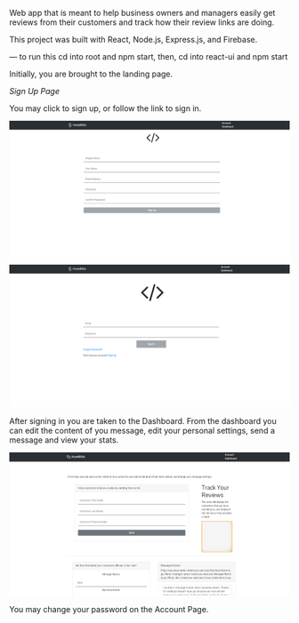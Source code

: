 Web app that is meant to help business owners and managers easily get reviews from their customers and track how their review links are doing.

This project was built with React, Node.js, Express.js, and Firebase.

— to run this
cd into root and npm start, then, 
cd into react-ui and npm start

Initially, you are brought to the landing page.

*Sign Up Page*

You may click to sign up, or follow the link to sign in.

![Signup](./assets/signup.PNG?raw=true "Signup Page")
![Signin](./assets/signin.PNG?raw=true "Sign In Page")

After signing in you are taken to the Dashboard. From the dashboard you can edit the content of you message, edit your personal settings, send a message and view your stats. 

![Dashboard](./assets/dashboard.PNG?raw=true "Dashboard Page")

You may change your password on the Account Page.

